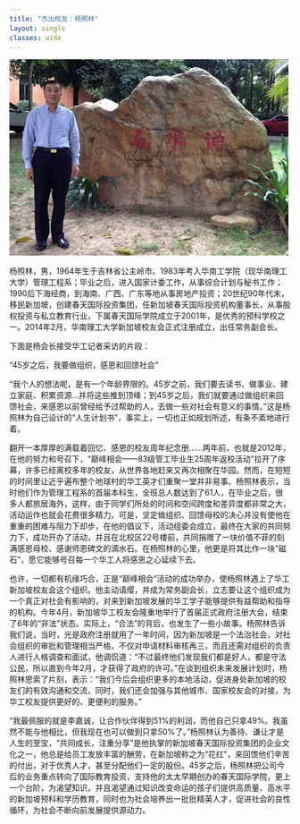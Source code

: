 ```yaml
---
title: "杰出校友：杨照林"
layout: single
classes: wide
---
```


![](/assets/images/20140712b.jpg)

杨照林，男，1964年生于吉林省公主岭市。1983年考入华南工学院（现华南理工大学）管理工程系；毕业之后，进入国家计委工作，从事综合计划与秘书工作；1990后下海经商，到海南、广西、广东等地从事房地产投资；20世纪90年代末，移民新加坡，创建春天国际投资集团，任新加坡春天国际投资机构董事长，从事股权投资与私立教育行业，下属春天国际学院成立于2001年，是优秀的预科学校之一。2014年2月，华南理工大学新加坡校友会正式注册成立，出任常务副会长。

下面是杨会长接受华工记者采访的片段：

“45岁之后，我要做组织，感恩和回馈社会”

“我个人的想法呢，是有一个年龄界限的。45岁之前，我们要去读书、做事业、建立家庭、积累资源…并将这些推到顶峰；到45岁之后，我们就要通过做组织来回馈社会，来感恩以前曾经给予过帮助的人，去做一些对社会有意义的事情。”这是杨照林为自己设计的“人生计划书”，事实上，一切也正如规划所述，有条不紊地进行着。

翻开一本厚厚的满载着回忆、感恩的校友周年纪念册……两年前，也就是2012年，在他的努力和号召下，“巅峰相会——83级管工毕业生25周年返校活动”拉开了序幕，许多已经离校多年的校友，从世界各地赶来又再次相聚在华园。然而，在短短的时间里让近乎遍布整个地球村的华工英才们重聚一堂并非易事。杨照林表示，当时他们作为管理工程系的首届本科生，全班总人数达到了61人，在毕业之后，很多人都旅居海外，这样，由于同学们所处的时间和空间跨度和差异度都非常之大，活动运作也就会花费很多精力。可是，坚定做组织、回馈母校的决心并没有使他在重重的困难与阻力下却步，在他的倡议下，活动组委会成立，最终在大家的共同努力下，成功开办了活动，并且在北校区22号楼前，共同捐赠了一块价值不菲的刻满感恩母校、感谢师恩碑文的滴水石。在杨照林的心里，他更是将其比作一块“磁石”，愿它能够号召每一个华工人将感恩之心延续下去。

也许，一切都有机缘巧合，正是“巅峰相会”活动的成功举办，使杨照林遇上了华工新加坡校友会这个组织。他主动请缨，并成为常务副会长，立志要让这个组织成为一个真正对社会有影响的，对来到新加坡发展的华工学子能够提供有益帮助和指导的机构。今年4月，新加坡华工校友会隆重地举行了首届正式政府注册大会，结束了6年的“非法”状态。实际上，“合法”的背后，也发生了一些小故事。杨照林告诉我们说，当时，光是政府注册就用了一年时间，因为新加坡是一个法治社会，对社会组织的审批和管理相当严格，不仅对申请材料审核再三，而且还需对组织的负责人进行人格调查和面试，他调侃道：“不过最终他们发现我们都是好人，都是守法公民，所以直到今年2月，才获得了政府的许可。”在谈到组织未来发展计划时，杨照林思索了片刻，表示：“我们今后会组织更多的本地活动，促进身处新加坡的校友们的有效沟通和交流，同时，我们还会加强与其他城市、国家校友会的对接，为华工校友提供更好的、更便利的服务。”

“我最佩服的就是李嘉诚，让合作伙伴得到51%的利润，而他自己只拿49%。我虽然不能与他相比，但我现在也可以做到只拿50%了。”杨照林认为善待、谦让才是人生的至宝，“共同成长，注重分享”是他执掌的新加坡春天国际投资集团的企业文化之一，他总是给员工发放丰富的酬劳，在新加坡称之为“花红”，来回馈他们辛苦的付出，对于优秀人才，甚至分配他们一定的股份。45岁之后，杨照林把公司今后的业务重点转向了国际教育投资，支持他的太太早期创办的春天国际学院，更上一个台阶，为渴望知识，并且渴望通过知识改变命运的孩子们提供高质量、高水平的新加坡预科和学历教育，同时也为社会培养出一批批精英人才，促进社会的良性循环，为社会不断向前发展提供源动力。

